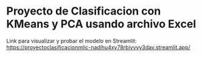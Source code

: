 # Proyecto de Clasificacion con KMeans y PCA usando archivo Excel
Link para visualizar y probar el modelo en Streamlit:
https://proyectoclasificacionmlic-nadihu4xy78rbivvvy3dav.streamlit.app/
